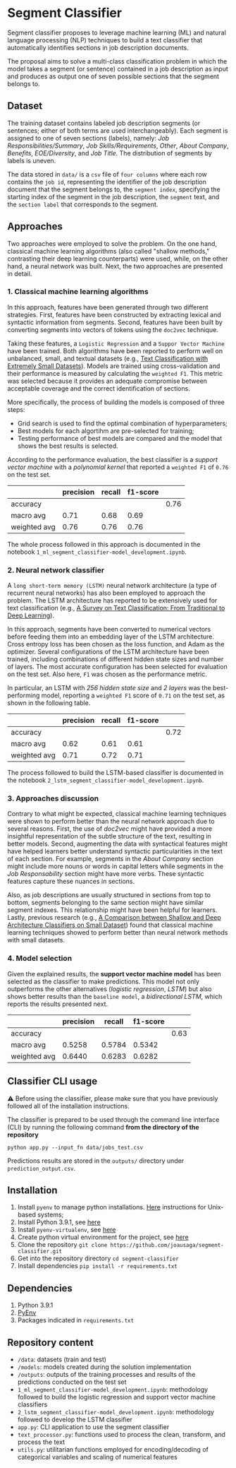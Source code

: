 # Segment Classifier

Segment classifier proposes to leverage machine learning (ML) and natural language processing (NLP) techniques to build a text classifier that automatically identifies sections in job description documents.

The proposal aims to solve a multi-class classification problem in which the model takes a segment (or sentence) contained in a job description as input and produces 
as output one of seven possible sections that the segment belongs to.

## Dataset

The training dataset contains labeled job description segments (or sentences; either 
of both terms are used interchangeably). Each segment is assigned to one of seven
sections (labels), namely: *Job Responsibilities/Summary*, *Job Skills/Requirements*, 
*Other*, *About Company*, *Benefits*, *EOE/Diversity*, and *Job Title*. The 
distribution of segments by labels is uneven.

The data stored in `data/` is a `csv` file of `four columns` where each row 
contains the `job id`, representing the identifier of the job description document that the segment belongs to, the `segment index`, specifying the starting index 
of the segment in the job description, the `segment` text, and the `section label` 
that corresponds to the segment.

## Approaches

Two approaches were employed to solve the problem. On the one hand, classical
machine learning algorithms (also called "shallow methods," contrasting their deep learning counterparts) were used, while, on the other hand, a neural network was built. Next, the two approaches are presented in detail.

### 1. Classical machine learning algorithms

In this approach, features have been generated through two different strategies. First, features have been constructed by extracting lexical and syntactic information from segments. Second, features have been built by converting segments into vectors of tokens using the `doc2vec` technique.

Taking these features, a `Logistic Regression` and a `Suppor Vector Machine` have
been trained. Both algorithms have been reported to perform well on unbalanced, small, and textual datasets (e.g., [Text Classification with Extremely Small Datasets](https://colab.research.google.com/corgiredirector?site=https%3A%2F%2Ftowardsdatascience.com%2Ftext-classification-with-extremely-small-datasets-333d322caee2)). Models are trained using cross-validation and their performance is measured by calculating the `weighted F1`. This metric was selected because it provides an adequate compromise between acceptable coverage and the correct identification of sections.

More specifically, the process of building the models is composed of three steps:

* Grid search is used to find the optimal combination of hyperparameters;
* Best models for each algortihm are pre-selected for training;
* Testing performance of best models are compared and the model that shows the best results is selected.

According to the performance evaluation, the best classifier is a *support vector machine* with a *polynomial kernel* that reported a `weighted F1` of `0.76` on the test set. 

|              | precision | recall | f1-score |   |
|--------------|-----------|--------|----------| --|
| accuracy     |         |      |        | 0.76 |
| macro avg    | 0.71    | 0.68 | 0.69   |      |
| weighted avg | 0.76    | 0.76 | 0.76   |      |

The whole process followed in this approach is documented in the notebook `1_ml_segment_classifier-model_development.ipynb`.

### 2. Neural network classifier

A `long short-term memory (LSTM)` neural network architecture (a type of recurrent neural networks) has also been employed to approach the problem. The LSTM architecture
has reported to be extensively used for text classification (e.g., [A Survey on Text Classification: From Traditional to Deep Learning](https://dl.acm.org/doi/pdf/10.1145/3495162)).

In this approach, segments have been converted to numerical vectors before feeding them into an embedding layer of the LSTM architecture. Cross entropy loss has been chosen as the loss function, and Adam as the optimizer. Several configurations of the LSTM architecture have been trained, including combinations of different hidden state sizes and number of layers. The most accurate configuration has been selected for evaluation on the test set. Also here, `F1` was chosen as the performance metric.

In particular, an LSTM with *256 hidden state size* and *2 layers* was the best-performing model, reporting a `weighted F1` score of `0.71` on the test set, as shown in the following table.


|              | precision | recall | f1-score |   |
|--------------|-----------|--------|----------| --|
| accuracy     |         |      |        | 0.72 |
| macro avg    | 0.62    | 0.61 | 0.61   |      |
| weighted avg | 0.71    | 0.72 | 0.71   |      |

The process followed to build the LSTM-based classifier is documented in the notebook `2_lstm_segment_classifier-model_development.ipynb`.

### 3. Approaches discussion

Contrary to what might be expected, classical machine learning techniques were shown to perform better than the neural network approach due to several reasons. First, the use of *doc2vec* might have provided a more insightful representation of the subtle structure of the text, resulting in better models. Second, augmenting the data with syntactical features might have helped learners better understand syntactic particularities in the text of each section. For example, segments in the *About Company* section might include more nouns or words in capital letters while segments in the *Job Responsability* section might have more verbs. These syntactic features capture these nuances in sections.

Also, as job descriptions are usually structured in sections from top to bottom, segments belonging to the same section might have similar segment indexes. This relationship might have been helpful for learners. Lastly, previous research (e.g., [A Comparison between Shallow and Deep
Architecture Classifiers on Small Dataset](https://ieeexplore.ieee.org/iel7/7839735/7863216/07863293.pdf?casa_token=KVQMeqi88vkAAAAA:zB9ZDZUPRfe6bgSNQVdnKDcdZ0Ph42M2oDNHsByRYtQDmGqns9pOXRGNv7GHFCmcpqsZwBRGXw)) found that classical machine learning techniques showed to perform better than neural network methods with small datasets.

### 4. Model selection

Given the explained results, the **support vector machine model** has been selected as the classifier to make predictions. This model not only outperforms the other alternatives (*logistic regression*, *LSTM*) but also shows better results than the `baseline model`, a *bidirectional LSTM*, which reports the results presented next.

|              | precision | recall | f1-score | |
|--------------|-----------|--------|----------|---|
| accuracy     |           |        |          | 0.63 |
| macro avg    | 0.5258    | 0.5784 | 0.5342   | |
| weighted avg | 0.6440    | 0.6283 | 0.6282   | |


## Classifier CLI usage

:warning: Before using the classifier, please make sure that you have previously followed all of the installation instructions.

The classifier is prepared to be used through the command line interface (CLI) by running the following command **from the directory of the repository**

`python app.py --input_fn data/jobs_test.csv`

Predictions results are stored in the `outputs/` directory under `prediction_output.csv`.

## Installation

1. Install `pyenv` to manage python installations. [Here](https://github.com/pyenv/pyenv#unixmacos) instructions for Unix-based systems;
2. Install Python 3.9.1, see [here](https://github.com/pyenv/pyenv#install-additional-python-versions)
3. Install `pyenv-virtualenv`, see [here](https://github.com/pyenv/pyenv-virtualenv#installation)
4. Create python virtual environment for the project, see [here](https://github.com/pyenv/pyenv-virtualenv#usage)
5. Clone the repository `git clone https://github.com/joausaga/segment-classifier.git`
6. Get into the repository directory `cd segment-classifier`
7. Install dependencies `pip install -r requirements.txt`

## Dependencies

1. Python 3.9.1
2. [PyEnv](https://github.com/pyenv/pyenv)
3. Packages indicated in `requirements.txt`

## Repository content

- `/data`: datasets (train and test)
- `/models`: models created during the solution implementation
- `/outputs`: outputs of the training processes and results of the predictions conducted on the test set
-  `1_ml_segment_classifier-model_development.ipynb`: methodology followed to build the logistic regression and support vector machine classifiers
-  `2_lstm_segment_classifier-model_development.ipynb`: methodology followed to develop the LSTM classifier
-  `app.py`: CLI application to use the segment classifier
-  `text_processor.py`: functions used to process the clean, transform, and process the text
-  `utils.py`: utilitarian functions employed for encoding/decoding of categorical variables and scaling of numerical features


